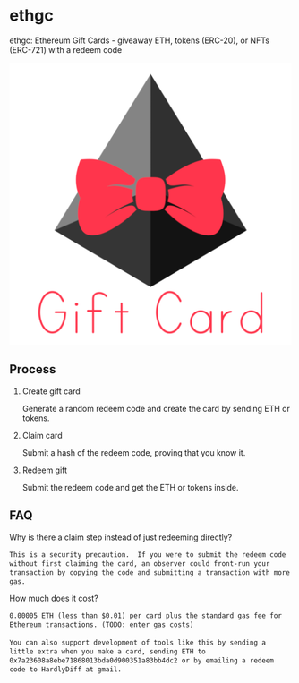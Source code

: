 # ethgc
ethgc: Ethereum Gift Cards - giveaway ETH, tokens (ERC-20), or NFTs (ERC-721) with a redeem code

![logo](./website/src/assets/logoPinkTie.png)

## Process

1) Create gift card

    Generate a random redeem code and create the card by sending ETH or tokens.

2) Claim card

    Submit a hash of the redeem code, proving that you know it.

3) Redeem gift

    Submit the redeem code and get the ETH or tokens inside.

## FAQ

Why is there a claim step instead of just redeeming directly?

    This is a security precaution.  If you were to submit the redeem code without first claiming the card, an observer could front-run your transaction by copying the code and submitting a transaction with more gas.

How much does it cost?

    0.00005 ETH (less than $0.01) per card plus the standard gas fee for Ethereum transactions. (TODO: enter gas costs)

    You can also support development of tools like this by sending a little extra when you make a card, sending ETH to 0x7a23608a8ebe71868013bda0d900351a83bb4dc2 or by emailing a redeem code to HardlyDiff at gmail.
